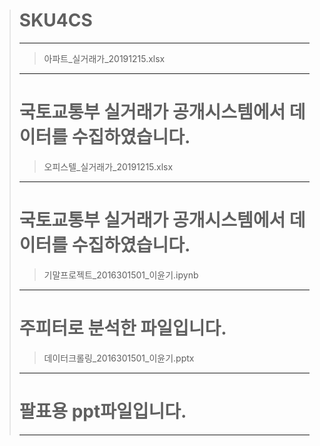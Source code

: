 ># SKU4CS
>***
>>아파트_실거래가_20191215.xlsx
>***
># 국토교통부 실거래가 공개시스템에서 데이터를 수집하였습니다.
>>오피스텔_실거래가_20191215.xlsx
>***
># 국토교통부 실거래가 공개시스템에서 데이터를 수집하였습니다.
>>기말프로젝트_2016301501_이윤기.ipynb
>***
># 주피터로  분석한 파일입니다.
>>데이터크롤링_2016301501_이윤기.pptx
>***
># 팔표용 ppt파일입니다.
>***
